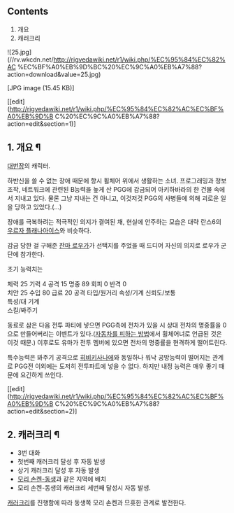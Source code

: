 ## Contents

    

1. 개요 
2. 캐러크리 

  

![25.jpg](//rv.wkcdn.net/http://rigvedawiki.net/r1/wiki.php/%EC%95%84%EC%82%AC
%EC%BF%A0%EB%9D%BC%20%EC%9C%A0%EB%A7%88?action=download&value=25.jpg)

[JPG image (15.45 KB)]

[[edit](http://rigvedawiki.net/r1/wiki.php/%EC%95%84%EC%82%AC%EC%BF%A0%EB%9D%B
C%20%EC%9C%A0%EB%A7%88?action=edit&section=1)]

## 1. 개요 ¶

[대번장](%EB%8C%80%EB%B2%88%EC%9E%A5.md)의 캐릭터.

  

하반신을 쓸 수 없는 장애 때문에 항시 휠체어 위에서 생활하는 소녀. 프로그래밍과 정보 조작, 네트워크에 관련된 B능력을 높게 산 PGG에
감금되어 아키하바라의 한 건물 속에서 지내고 있다. 물론 그냥 지내는 건 아니고, 이것저것 PGG의 사병들에 의해 괴로운 일을 당하고
있었다.(...)

  

장애를 극복하려는 적극적인 의지가 결여된 채, 현실에 안주하는 모습은 대략 란스6의 [우르자 플래나아이스](%EC%9A%B0%EB%A5%B4%EC%9E%90%20%ED%94%8C%EB%9E%98%EB%82%98%EC%95%84%EC%9D%B4%EC%8A%A4.md)와
비슷하다.

  

감금 당한 걸 구해준 [잔마 로우가](%EC%9E%94%EB%A7%88%20%EB%A1%9C%EC%9A%B0%EA%B0%80.md)가
선택지를 주었을 때 드디어 자신의 의지로 로우가 군단에 참가한다.

  

초기 능력치는

  

체력 25 기력 4 공격 15 명중 89 회피 0 반격 0  
치안 25 수입 80 급료 20 공격 타입/원거리 속성/기계 신뢰도/보통  
특성/대 기계  
스킬/봐주기

  

동료로 삼은 다음 전투 파티에 넣으면 PGG측에 전차가 있을 시 상대 전차의 명중률을 0으로 만들어버리는 이벤트가 있다.([자동차를 피하는 방법](%EC%9E%90%EB%8F%99%EC%B0%A8%EB%A5%BC%20%ED%94%BC%ED%95%98%EB%8A%94%20%EB%B0%A9%EB%B2%95.md)에서 휠체어녀로 언급된 것은 이것 때문.) 이후로도 유마가 전투 멤버에 있으면 전차의 명중률을 현격하게
떨어트린다.

  

특수능력은 봐주기 공격으로 [히비키사나에](%ED%9E%88%EB%B9%84%ED%82%A4%20%EC%82%AC%EB%82%98%EC%97%90.md)와 동일하나 워낙
공방능력이 떨어지는 관계로 PGG전 이외에는 도저히 전투파트에 넣을 수 없다. 하지만 내정 능력은 매우 좋기 때문에 요긴하게 쓰인다.

  

[[edit](http://rigvedawiki.net/r1/wiki.php/%EC%95%84%EC%82%AC%EC%BF%A0%EB%9D%B
C%20%EC%9C%A0%EB%A7%88?action=edit&section=2)]

## 2. 캐러크리 ¶

  * 3번 대화
  * 첫번째 캐러크리 달성 후 자동 발생
  * 상기 캐러크리 달성 후 자동 발생
  * [모리 손켄-동생](%EB%AA%A8%EB%A6%AC%20%EC%86%90%EC%BC%84-%EB%8F%99%EC%83%9D.md)과 같은 지역에 배치
  * 모리 손켄-동생의 캐러크리 세번째 달성시 자동 발생.  

[캐러크리](%EC%BA%90%EB%9F%AC%ED%81%AC%EB%A6%AC.md)를 진행함에 따라 동생쪽 모리 손켄과 므흣한 관계로
발전한다.

